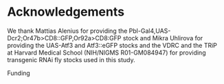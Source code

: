 # Acknowledgements
We thank Mattias Alenius for providing the Pbl-Gal4,UAS-Dcr2;Or47b>CD8::GFP,Or92a>CD8:GFP stock and Mikra Uhlirova for providing the UAS-Atf3 and Atf3::eGFP stocks and the VDRC and the TRiP at Harvard Medical School (NIH/NIGMS R01-GM084947) for providing transgenic RNAi fly stocks used in this study.

Funding
